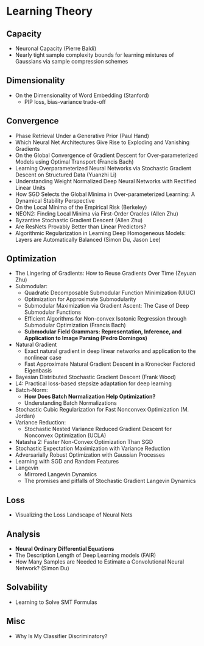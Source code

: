 # Learning Theory

## Capacity
- Neuronal Capacity (Pierre Baldi)
- Nearly tight sample complexity bounds for learning mixtures of Gaussians via sample compression schemes

## Dimensionality
- On the Dimensionality of Word Embedding (Stanford)
	- PIP loss, bias-variance trade-off

## Convergence
- Phase Retrieval Under a Generative Prior (Paul Hand)
- Which Neural Net Architectures Give Rise to Exploding and Vanishing Gradients
- On the Global Convergence of Gradient Descent for Over-parameterized Models using Optimal Transport (Francis Bach)
- Learning Overparameterized Neural Networks via Stochastic Gradient Descent on Structured Data (Yuanzhi Li)
- Understanding Weight Normalized Deep Neural Networks with Rectified Linear Units
- How SGD Selects the Global Minima in Over-parameterized Learning: A Dynamical Stability Perspective
- On the Local Minima of the Empirical Risk (Berkeley)
- NEON2: Finding Local Minima via First-Order Oracles (Allen Zhu)
- Byzantine Stochastic Gradient Descent (Allen Zhu)
- Are ResNets Provably Better than Linear Predictors?
- Algorithmic Regularization in Learning Deep Homogeneous Models: Layers are Automatically Balanced (Simon Du, Jason Lee)

## Optimization
- The Lingering of Gradients: How to Reuse Gradients Over Time (Zeyuan Zhu)
- Submodular:
	- Quadratic Decomposable Submodular Function Minimization (UIUC)
	- Optimization for Approximate Submodularity
	- Submodular Maximization via Gradient Ascent: The Case of Deep Submodular Functions
	- Efficient Algorithms for Non-convex Isotonic Regression through Submodular Optimization (Francis Bach)
	- **Submodular Field Grammars: Representation, Inference, and Application to Image Parsing (Pedro Domingos)**
- Natural Gradient
	- Exact natural gradient in deep linear networks and application to the nonlinear case
	- Fast Approximate Natural Gradient Descent in a Kronecker Factored Eigenbasis
- Bayesian Distributed Stochastic Gradient Descent (Frank Wood)
- L4: Practical loss-based stepsize adaptation for deep learning
- Batch-Norm:
	- **How Does Batch Normalization Help Optimization?**
	- Understanding Batch Normalizations
- Stochastic Cubic Regularization for Fast Nonconvex Optimization (M. Jordan)
- Variance Reduction:
	- Stochastic Nested Variance Reduced Gradient Descent for Nonconvex Optimization (UCLA)
- Natasha 2: Faster Non-Convex Optimization Than SGD
- Stochastic Expectation Maximization with Variance Reduction
- Adversarially Robust Optimization with Gaussian Processes
- Learning with SGD and Random Features
- Langevin
	- Mirrored Langevin Dynamics
	- The promises and pitfalls of Stochastic Gradient Langevin Dynamics

## Loss
- Visualizing the Loss Landscape of Neural Nets

## Analysis
- **Neural Ordinary Differential Equations**
- The Description Length of Deep Learning models (FAIR)
- How Many Samples are Needed to Estimate a Convolutional Neural Network? (Simon Du)

## Solvability	
- Learning to Solve SMT Formulas

## Misc
- Why Is My Classifier Discriminatory?


